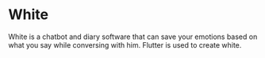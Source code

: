 # White
White is a chatbot and diary software that can save your emotions based on what you say while conversing with him. Flutter is used to create white.
